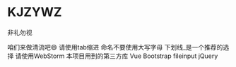 # KJZYWZ
非礼勿视

咱们来做清流吧😄
    请使用tab缩进
    命名不要使用大写字母
    下划线_是一个推荐的选择
    请使用WebStorm
本项目用到的第三方库
    Vue
    Bootstrap
    fileinput
    jQuery